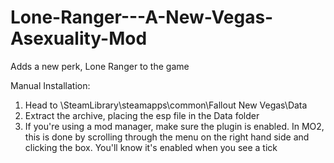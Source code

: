 # Lone-Ranger---A-New-Vegas-Asexuality-Mod
Adds a new perk, Lone Ranger to the game


Manual Installation:

1. Head to \SteamLibrary\steamapps\common\Fallout New Vegas\Data
2. Extract the archive, placing the esp file in the Data folder
3. If you're using a mod manager, make sure the plugin is enabled. In MO2, this is done by scrolling through the menu on the right hand side and clicking the box. You'll know it's enabled when you see a tick
